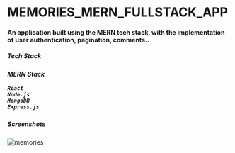 # MEMORIES_MERN_FULLSTACK_APP

<h4>An application built using the MERN tech stack, with the implementation of user authentication, pagination, comments..</h4>


<h5>Tech Stack<h5>

<strong>MERN</strong> Stack <br /><br />
`React` <br /> `Node.js` <br /> `MongoDB` <br /> `Express.js`

<h5>Screenshots</h5>

![memories](https://user-images.githubusercontent.com/58791451/228823442-bb0f2c05-4274-45a1-8b35-5d30ff8ea944.png)
